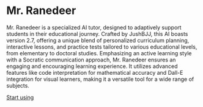 # Mr. Ranedeer

Mr. Ranedeer is a specialized AI tutor, designed to adaptively support students in their educational journey. Crafted by JushBJJ, this AI boasts version 2.7, offering a unique blend of personalized curriculum planning, interactive lessons, and practice tests tailored to various educational levels, from elementary to doctoral studies. Emphasizing an active learning style with a Socratic communication approach, Mr. Ranedeer ensures an engaging and encouraging learning experience. It utilizes advanced features like code interpretation for mathematical accuracy and Dall-E integration for visual learners, making it a versatile tool for a wide range of subjects.

[Start using](https://chat.openai.com/g/g-9PKhaweyb)
